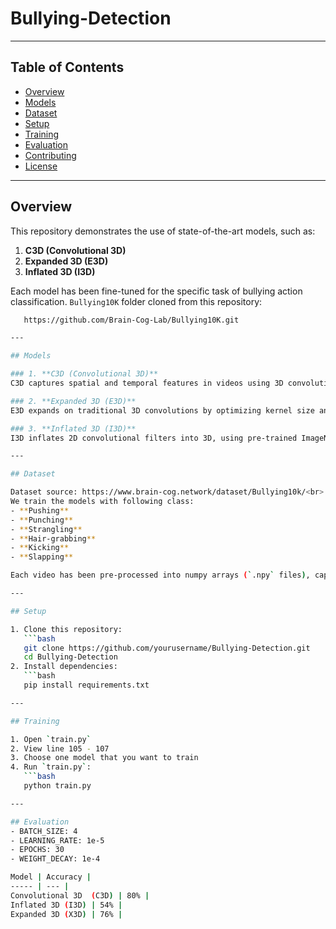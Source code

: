 # Bullying-Detection

---

## Table of Contents

- [Overview](#overview)  
- [Models](#models)  
- [Dataset](#dataset)  
- [Setup](#setup)  
- [Training](#training)  
- [Evaluation](#evaluation)  
- [Contributing](#contributing)  
- [License](#license)  

---

## Overview

This repository demonstrates the use of state-of-the-art models, such as:  
1. **C3D (Convolutional 3D)**  
2. **Expanded 3D (E3D)**  
3. **Inflated 3D (I3D)**  

Each model has been fine-tuned for the specific task of bullying action classification.
`Bullying10K` folder cloned from this repository:
```bash
   https://github.com/Brain-Cog-Lab/Bullying10K.git

---

## Models

### 1. **C3D (Convolutional 3D)**  
C3D captures spatial and temporal features in videos using 3D convolutions, making it well-suited for action recognition.

### 2. **Expanded 3D (E3D)**  
E3D expands on traditional 3D convolutions by optimizing kernel size and adding more depth to layers for improved feature extraction.

### 3. **Inflated 3D (I3D)**  
I3D inflates 2D convolutional filters into 3D, using pre-trained ImageNet models to initialize weights and improve performance on video-based tasks.

---

## Dataset

Dataset source: https://www.brain-cog.network/dataset/Bullying10k/<br>
We train the models with following class:   
- **Pushing**  
- **Punching**  
- **Strangling**  
- **Hair-grabbing**  
- **Kicking**  
- **Slapping**  

Each video has been pre-processed into numpy arrays (`.npy` files), capturing body motion and spatial-temporal information.

---

## Setup

1. Clone this repository:  
   ```bash
   git clone https://github.com/yourusername/Bullying-Detection.git
   cd Bullying-Detection
2. Install dependencies:
   ```bash
   pip install requirements.txt

---

## Training

1. Open `train.py`
2. View line 105 - 107
3. Choose one model that you want to train
4. Run `train.py`:
   ```bash
   python train.py

---

## Evaluation
- BATCH_SIZE: 4   
- LEARNING_RATE: 1e-5  
- EPOCHS: 30      
- WEIGHT_DECAY: 1e-4  

Model | Accuracy | 
----- | --- |
Convolutional 3D  (C3D) | 80% |
Inflated 3D (I3D) | 54% |
Expanded 3D (X3D) | 76% |


   
